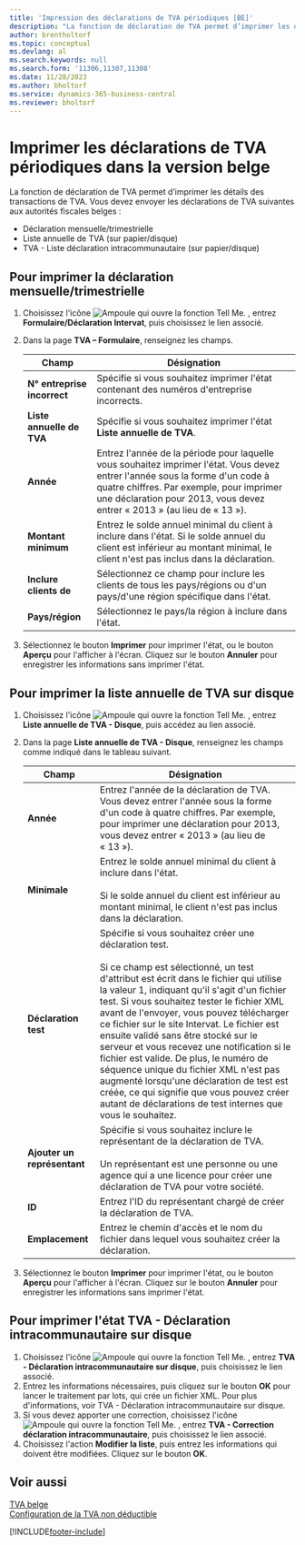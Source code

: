 ```yaml
---
title: 'Impression des déclarations de TVA périodiques [BE]'
description: "La fonction de déclaration de TVA permet d’imprimer les détails des transactions de TVA. Vous devez envoyer trois\_déclarations de TVA aux autorités fiscales belges."
author: brentholtorf
ms.topic: conceptual
ms.devlang: al
ms.search.keywords: null
ms.search.form: '11306,11307,11308'
ms.date: 11/28/2023
ms.author: bholtorf
ms.service: dynamics-365-business-central
ms.reviewer: bholtorf
---
```


# <a name="print-periodic-vat-reports-in-the-belgian-version"></a>Imprimer les déclarations de TVA périodiques dans la version belge
La fonction de déclaration de TVA permet d’imprimer les détails des transactions de TVA. Vous devez envoyer les déclarations de TVA suivantes aux autorités fiscales belges :  

- Déclaration mensuelle/trimestrielle  
- Liste annuelle de TVA (sur papier/disque)  
- TVA - Liste déclaration intracommunautaire (sur papier/disque)  

## <a name="to-print-the-monthlyquarterly-declaration"></a>Pour imprimer la déclaration mensuelle/trimestrielle

1.  Choisissez l'icône ![Ampoule qui ouvre la fonction Tell Me.](../../media/ui-search/search_small.png "Dites-moi ce que vous voulez faire") , entrez **Formulaire/Déclaration Intervat**, puis choisissez le lien associé.  
2.  Dans la page **TVA – Formulaire**, renseignez les champs.  

    |Champ|Désignation|  
    |------------------------------------|---------------------------------------|  
    |**N° entreprise incorrect**|Spécifie si vous souhaitez imprimer l'état contenant des numéros d'entreprise incorrects.|  
    |**Liste annuelle de TVA**|Spécifie si vous souhaitez imprimer l'état **Liste annuelle de TVA**.|  
    |**Année**|Entrez l'année de la période pour laquelle vous souhaitez imprimer l'état. Vous devez entrer l'année sous la forme d'un code à quatre chiffres. Par exemple, pour imprimer une déclaration pour 2013, vous devez entrer « 2013 » (au lieu de « 13 »).|  
    |**Montant minimum**|Entrez le solde annuel minimal du client à inclure dans l'état. Si le solde annuel du client est inférieur au montant minimal, le client n'est pas inclus dans la déclaration.|  
    |**Inclure clients de**|Sélectionnez ce champ pour inclure les clients de tous les pays/régions ou d'un pays/d'une région spécifique dans l'état.|  
    |**Pays/région**|Sélectionnez le pays/la région à inclure dans l'état.|  

3.  Sélectionnez le bouton **Imprimer** pour imprimer l'état, ou le bouton **Aperçu** pour l'afficher à l'écran. Cliquez sur le bouton **Annuler** pour enregistrer les informations sans imprimer l'état.  

## <a name="to-print-the-vat-annual-listing-on-disk"></a>Pour imprimer la liste annuelle de TVA sur disque

1.  Choisissez l'icône ![Ampoule qui ouvre la fonction Tell Me.](../../media/ui-search/search_small.png "Dites-moi ce que vous voulez faire") , entrez **Liste annuelle de TVA - Disque**, puis accédez au lien associé.  
2.  Dans la page **Liste annuelle de TVA - Disque**, renseignez les champs comme indiqué dans le tableau suivant.  

    |Champ|Désignation|  
    |---------------------------------|---------------------------------------|  
    |**Année**|Entrez l'année de la déclaration de TVA. Vous devez entrer l'année sous la forme d'un code à quatre chiffres. Par exemple, pour imprimer une déclaration pour 2013, vous devez entrer « 2013 » (au lieu de « 13 »).|  
    |**Minimale**|Entrez le solde annuel minimal du client à inclure dans l'état.<br /><br /> Si le solde annuel du client est inférieur au montant minimal, le client n'est pas inclus dans la déclaration.|  
    |**Déclaration test**|Spécifie si vous souhaitez créer une déclaration test.<br /><br /> Si ce champ est sélectionné, un test d'attribut est écrit dans le fichier qui utilise la valeur 1, indiquant qu'il s'agit d'un fichier test. Si vous souhaitez tester le fichier XML avant de l'envoyer, vous pouvez télécharger ce fichier sur le site Intervat. Le fichier est ensuite validé sans être stocké sur le serveur et vous recevez une notification si le fichier est valide. De plus, le numéro de séquence unique du fichier XML n'est pas augmenté lorsqu'une déclaration de test est créée, ce qui signifie que vous pouvez créer autant de déclarations de test internes que vous le souhaitez.|  
    |**Ajouter un représentant**|Spécifie si vous souhaitez inclure le représentant de la déclaration de TVA.<br /><br /> Un représentant est une personne ou une agence qui a une licence pour créer une déclaration de TVA pour votre société.|  
    |**ID**|Entrez l'ID du représentant chargé de créer la déclaration de TVA.|  
    |**Emplacement**|Entrez le chemin d'accès et le nom du fichier dans lequel vous souhaitez créer la déclaration.|  

3.  Sélectionnez le bouton **Imprimer** pour imprimer l'état, ou le bouton **Aperçu** pour l'afficher à l'écran. Cliquez sur le bouton **Annuler** pour enregistrer les informations sans imprimer l'état.  

## <a name="to-print-the-vat-vies-declaration-report-to-disk"></a>Pour imprimer l'état TVA - Déclaration intracommunautaire sur disque

1.  Choisissez l'icône ![Ampoule qui ouvre la fonction Tell Me.](../../media/ui-search/search_small.png "Dites-moi ce que vous voulez faire") , entrez **TVA - Déclaration intracommunautaire sur disque**, puis choisissez le lien associé.  
2.  Entrez les informations nécessaires, puis cliquez sur le bouton **OK** pour lancer le traitement par lots, qui crée un fichier XML. Pour plus d'informations, voir TVA - Déclaration intracommunautaire sur disque.  
3.  Si vous devez apporter une correction, choisissez l'icône ![Ampoule qui ouvre la fonction Tell Me.](../../media/ui-search/search_small.png "Dites-moi ce que vous voulez faire") , entrez **TVA - Correction déclaration intracommunautaire**, puis choisissez le lien associé.  
4.  Choisissez l'action **Modifier la liste**, puis entrez les informations qui doivent être modifiées. Cliquez sur le bouton **OK**.  

## <a name="see-also"></a>Voir aussi
 [TVA belge](belgian-vat.md)   
 [Configuration de la TVA non déductible](how-to-set-up-non-deductible-vat.md)


[!INCLUDE[footer-include](../../includes/footer-banner.md)]
